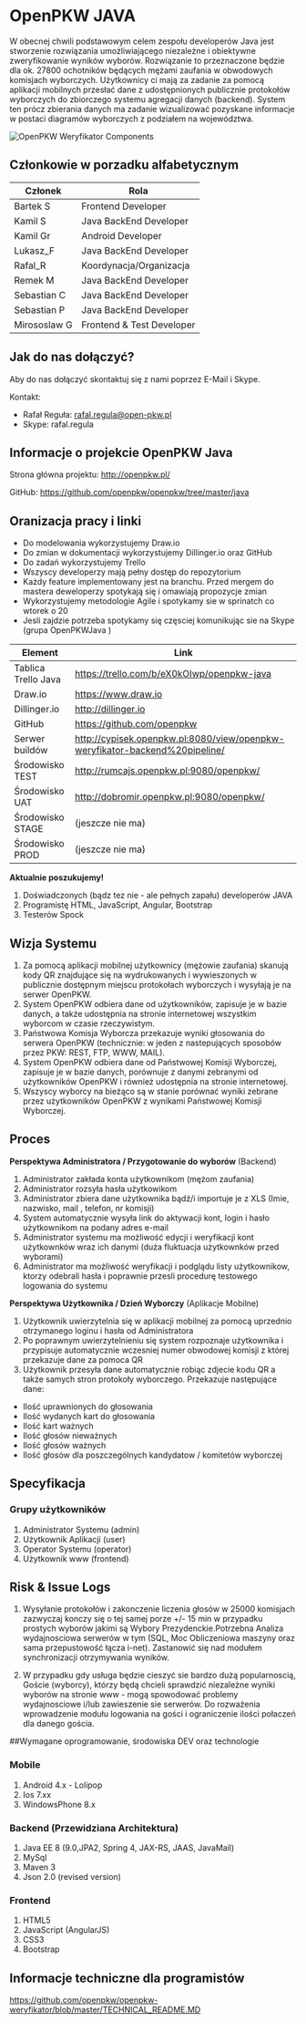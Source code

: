 # OpenPKW JAVA

W obecnej chwili podstawowym celem zespołu developerów Java jest stworzenie rozwiązania umożliwiającego niezależne i obiektywne zweryfikowanie wyników wyborów. Rozwiązanie to przeznaczone będzie dla ok. 27800 ochotników będących mężami zaufania w obwodowych komisjach wyborczych. Użytkownicy ci mają za zadanie za pomocą aplikacji mobilnych przesłać dane z udostępnionych publicznie protokołów wyborczych do zbiorczego systemu agregacji danych (backend). System ten prócz zbierania danych ma zadanie wizualizować pozyskane informacje w postaci diagramów wyborczych z podziałem na województwa. 
 
![OpenPKW Weryfikator Components](https://raw.githubusercontent.com/openpkw/openpkw-devops/master/OpenPKW%20Weryfikator%20Components.png)

## Członkowie w porzadku alfabetycznym 

| Członek  | Rola  |
| ------------- | ------------- |
| Bartek S| Frontend Developer |
|Kamil S| Java BackEnd Developer |
|Kamil Gr|  Android Developer |
|Lukasz_F |  Java  BackEnd Developer  |
|Rafal_R | Koordynacja/Organizacja  |
|Remek M |  Java  BackEnd Developer |
|Sebastian C|  Java  BackEnd Developer   |
|Sebastian P|  Java  BackEnd Developer |
|Mirososlaw G| Frontend & Test Developer |


## Jak do nas dołączyć?
Aby do nas dołączyć skontaktuj się z nami poprzez E-Mail i Skype. 

Kontakt:
  - Rafał Reguła: <rafal.regula@open-pkw.pl>
  - Skype: rafal.regula
  
## Informacje o projekcie OpenPKW Java

Strona główna projektu: http://openpkw.pl/ 

GitHub: https://github.com/openpkw/openpkw/tree/master/java

## Oranizacja pracy i linki

- Do modelowania wykorzystujemy Draw.io
- Do zmian w dokumentacji wykorzystujemy  Dillinger.io oraz GitHub
- Do zadań wykorzystujemy Trello
- Wszyscy developerzy mają pełny dostęp do repozytorium
- Każdy feature implementowany jest na branchu. Przed mergem do mastera deweloperzy spotykają się i omawiają propozycje zmian
- Wykorzystujemy metodologie Agile i spotykamy sie w sprinatch co wtorek o 20
- Jesli zajdzie potrzeba spotykamy się częsciej komunikując sie na Skype (grupa OpenPKWJava ) 


| Element  | Link  |
| ------------- | ------------- |
| Tablica Trello Java | https://trello.com/b/eX0kOIwp/openpkw-java|
|  Draw.io |    https://www.draw.io  |
| Dillinger.io  |  http://dillinger.io |
|  GitHub  |  https://github.com/openpkw|
| Serwer buildów | http://cypisek.openpkw.pl:8080/view/openpkw-weryfikator-backend%20pipeline/ |
| Środowisko TEST | http://rumcajs.openpkw.pl:9080/openpkw/ |
| Środowisko UAT | http://dobromir.openpkw.pl:9080/openpkw/ |
| Środowisko STAGE | (jeszcze nie ma) |
| Środowisko PROD | (jeszcze nie ma) |


**Aktualnie poszukujemy!**  

1. Doświadczonych (bądz tez nie - ale pełnych zapału) developerów JAVA
2. Programistę HTML, JavaScript, Angular, Bootstrap  
3. Testerów Spock 


## Wizja Systemu

1. Za pomocą aplikacji mobilnej użytkownicy (mężowie zaufania) skanują kody QR znajdujące się na wydrukowanych i wywieszonych w publicznie dostępnym miejscu protokołach wyborczych i wysyłają je na serwer OpenPKW.
2. System OpenPKW odbiera dane od użytkowników, zapisuje je w bazie danych, a także udostępnia na stronie internetowej wszystkim wyborcom w czasie rzeczywistym.
3. Państwowa Komisja Wyborcza przekazuje wyniki głosowania do serwera OpenPKW (technicznie: w jeden z nastepujących sposobów przez PKW: REST, FTP, WWW, MAIL).
4. System OpenPKW odbiera dane od Państwowej Komisji Wyborczej, zapisuje je w bazie danych, porównuje z danymi zebranymi od użytkowników OpenPKW i również udostępnia na stronie internetowej.
5. Wszyscy wyborcy na bieżąco są w stanie porównać wyniki zebrane przez użytkowników OpenPKW z wynikami Państwowej Komisji Wyborczej. 

## Proces

**Perspektywa Administratora / Przygotowanie do wyborów** (Backend)

1. Administrator zakłada konta użytkownikom (mężom zaufania)
2. Administrator rozsyła hasła użytkowikom 
3. Administrator zbiera dane użytkownika bądź/i importuje je  z XLS  (Imie, nazwisko, mail , telefon, nr komisji) 
4. System automatycznie wysyła link do aktywacji kont, login i hasło użytkownikom na podany adres e-mail
5. Administrator systemu ma możliwość edycji i weryfikacji kont użytkownków wraz ich danymi (duża fluktuacja użytkownków przed wyborami)
6. Administrator ma możliwość weryfikacji i podglądu listy użytkownikow, ktorzy odebrali hasła i poprawnie przesli procedurę testowego logowania do systemu


 **Perspektywa Użytkownika / Dzień Wyborczy** (Aplikacje Mobilne)

1. Użytkownik uwierzytelnia się w aplikacji mobilnej za pomocą uprzednio otrzymanego loginu i hasła od Administratora
2. Po poprawnym uwierzytelnieniu się system rozpoznaje użytkownika i przypisuje automatycznie wczesniej  numer obwodowej komisji z której przekazuje dane za pomoca QR
3. Użytkownik przesyła dane automatycznie robiąc zdjecie kodu QR a także samych stron protokoły wyborczego. Przekazuje następujące dane:   
 * Ilość uprawnionych do głosowania
 * Ilość wydanych kart do głosowania
 * Ilość kart ważnych
 * Ilość głosów nieważnych
 * Ilość głosów ważnych
 * Ilość głosów dla poszczególnych kandydatow / komitetów wyborczej 
 

## Specyfikacja

### Grupy użytkowników 
1. Administrator Systemu (admin)
2. Użytkownik Aplikacji (user)
3. Operator  Systemu (operator)
4. Użytkownik www (frontend)

## Risk & Issue Logs
1. Wysyłanie protokołów i zakonczenie liczenia głosów w 25000 komisjach zazwyczaj konczy się o tej samej porze +/- 15 min w przypadku prostych wyborów jakimi są Wybory Prezydenckie.Potrzebna Analiza wydajnosciowa serwerów  w tym (SQL, Moc Obliczeniowa maszyny oraz sama przepustowość łącza i-net). Zastanowić się nad modułem synchronizacji otrzymywania wyników.

2.  W przypadku gdy usługa będzie cieszyć sie bardzo dużą popularnoscią, Goście (wyborcy), którzy będą chcieli sprawdzić niezależne wyniki wyborów na stronie www - mogą spowodować problemy wydajnosciowe i/lub zawieszenie sie serwerów. Do rozważenia wprowadzenie modułu logowania na gości i ograniczenie ilości połaczeń dla danego gościa.   

##Wymagane oprogramowanie, środowiska DEV oraz technologie

### Mobile
1. Android 4.x - Lolipop
2. Ios 7.xx 
3. WindowsPhone 8.x 


### Backend (Przewidziana Architektura)
1. Java EE 8 (9.0,JPA2, Spring 4, JAX-RS, JAAS, JavaMail)
2. MySql
3. Maven 3
4. Json 2.0 (revised version)

### Frontend 
1. HTML5
2. JavaScript (AngularJS)
3. CSS3
4. Bootstrap 

## Informacje techniczne dla programistów

https://github.com/openpkw/openpkw-weryfikator/blob/master/TECHNICAL_README.MD

